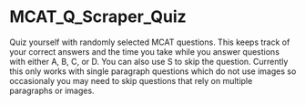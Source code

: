 # MCAT_Q_Scraper_Quiz

Quiz yourself with randomly selected MCAT questions. This keeps track of your correct answers and the time you take while you answer questions with either A, B, C, or D. You can also use S to skip the question. Currently this only works with single paragraph questions which do not use images so occasionaly you may need to skip questions that rely on multiple paragraphs or images.
